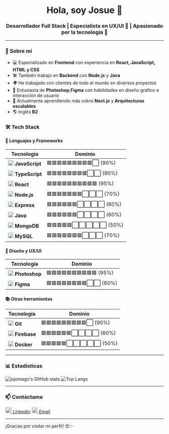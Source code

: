 <h1 align="center">Hola, soy Josue 👋</h1>
<h3 align="center">Desarrollador Full Stack | Especialista en UX/UI 🎨 | Apasionado por la tecnología 🚀</h3>

---

### 🚀 Sobre mí  

- 💻 Especializado en **Frontend** con experiencia en **React, JavaScript, HTML y CSS**  
- 🛠 También trabajo en **Backend** con **Node.js** y **Java**  
- 🌍 He trabajado con clientes de todo el mundo en diversos proyectos  
- 🎨 Entusiasta de **Photoshop**,**Figma** con habilidades en diseño gráfico e interacción de usuario 
- 🌱 Actualmente aprendiendo más sobre **Next.js** y **Arquitecturas escalables**  
- 🌎 Inglés **B2**  


### 🛠️ Tech Stack 

#### 📌 Lenguajes y Frameworks 

| Tecnología | Dominio |
|------------|---------|
| <img src="https://cdn.simpleicons.org/javascript/F7DF1E" width="18"/> **JavaScript** | 🟩🟩🟩🟩🟩🟩🟩🟩🟩⬜ (90%) |
| <img src="https://cdn.simpleicons.org/typescript/3178C6" width="18"/> **TypeScript** | 🟩🟩🟩🟩🟩🟩🟩🟩⬜⬜ (80%) |
| <img src="https://cdn.simpleicons.org/react/61DAFB" width="18"/> **React** | 🟩🟩🟩🟩🟩🟩🟩🟩🟩🟩 (95%) |
| <img src="https://cdn.simpleicons.org/nodedotjs/339933" width="18"/> **Node.js** | 🟩🟩🟩🟩🟩🟩🟩⬜⬜⬜ (70%) |
| <img src="https://cdn.simpleicons.org/express/000000" width="18"/> **Express** | 🟩🟩🟩🟩🟩🟩⬜⬜⬜⬜ (60%) |
| <img src="https://cdn.simpleicons.org/java/007396" width="18"/> **Java** | 🟩🟩🟩🟩🟩🟩⬜⬜⬜⬜ (60%) |
| <img src="https://cdn.simpleicons.org/mongodb/47A248" width="18"/> **MongoDB** | 🟩🟩🟩🟩🟩⬜⬜⬜⬜⬜ (50%) |
| <img src="https://cdn.simpleicons.org/mysql/4479A1" width="18"/> **MySQL** | 🟩🟩🟩🟩🟩🟩🟩⬜⬜⬜ (70%) |

#### 🎨 Diseño y UX/UI 

| Tecnología | Dominio |
|------------|---------|
| <img src="https://cdn.simpleicons.org/adobephotoshop/31A8FF" width="18"/> **Photoshop** | 🟩🟩🟩🟩🟩🟩🟩🟩🟩🟩 (95%) |
| <img src="https://cdn.simpleicons.org/figma/F24E1E" width="18"/> **Figma** | 🟩🟩🟩🟩🟩🟩🟩🟩⬜⬜ (80%) |

#### 📚 Otras herramientas 

| Tecnología | Dominio |
|------------|---------|
| <img src="https://cdn.simpleicons.org/git/F05032" width="18"/> **Git** | 🟩🟩🟩🟩🟩🟩🟩🟩🟩⬜ (90%) |
| <img src="https://cdn.simpleicons.org/firebase/FFCA28" width="18"/> **Firebase** | 🟩🟩🟩🟩🟩🟩⬜⬜⬜⬜ (60%) |
| <img src="https://cdn.simpleicons.org/docker/2496ED" width="18"/> **Docker** | 🟩🟩🟩🟩🟩⬜⬜⬜⬜⬜ (50%) |

---

### 📊 Estadísticas 

![jujomago's GitHub stats](https://github-readme-stats.vercel.app/api?username=jujomago&show_icons=true&theme=radical) 
![Top Langs](https://github-readme-stats.vercel.app/api/top-langs/?username=jujomago&layout=compact&theme=radical) 

---

### 📫 Contáctame 

[<img src="https://cdn.simpleicons.org/linkedin/0077B5" width="20"/> LinkedIn](https://www.linkedin.com/in/jujomago/) 
[<img src="https://cdn.simpleicons.org/gmail/D14836" width="20"/> Email](mailto:tuemail@gmail.com) 

---

¡Gracias por visitar mi perfil! 😊✨
